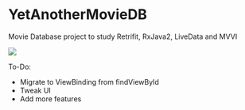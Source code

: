 # YetAnotherMovieDB
Movie Database project to study Retrifit, RxJava2, LiveData and MVVI

![](screen.gif)



To-Do:
  - Migrate to ViewBinding from findViewById
  - Tweak UI
  - Add more features
